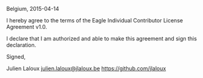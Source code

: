 Belgium, 2015-04-14

I hereby agree to the terms of the Eagle Individual Contributor License
Agreement v1.0.

I declare that I am authorized and able to make this agreement and sign this
declaration.

Signed,

Julien Laloux julien.laloux@jlaloux.be https://github.com/jlaloux

